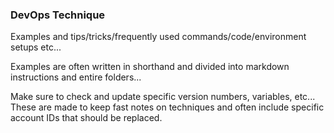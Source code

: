 ### DevOps Technique

Examples and tips/tricks/frequently used commands/code/environment setups etc...  

Examples are often written in shorthand and divided into markdown instructions and entire folders...  
  
Make sure to check and update specific version numbers, variables, etc... These are made to keep fast notes on techniques and often include specific account IDs that should be replaced.